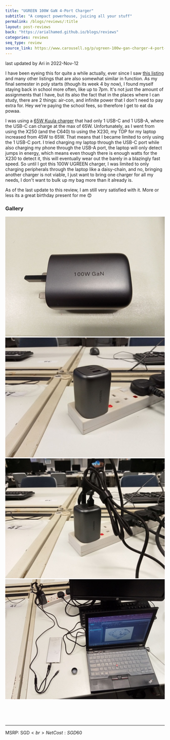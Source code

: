 ```yaml
---
title: "UGREEN 100W GaN 4-Port Charger"
subtitle: "A compact powerhouse, juicing all your stuff"
permalink: /blogs/reviews/:title
layout: post-reviews
back: "https://arialhamed.github.io/blogs/reviews"
categories: reviews
seq_type: review
source_link: https://www.carousell.sg/p/ugreen-100w-gan-charger-4-port-usb-c-multiport-charger-4-port-usb-fast-charger-power-adapter-1159350339/
---
```


<timestamp>last updated by Ari in 2022-Nov-12</timestamp>

I have been eyeing this for quite a while actually, ever since I saw <a href="{{ page.source_link }}">this listing</a> and many other listings that are also somewhat similar in function. As my final semester in poly starts (though its week 4 by now), I found myself staying back in school more often, like up to 7pm. It's not just the amount of assignments that I have, but its also the fact that in the places where I can study, there are 2 things: air-con, and infinite power that I don't need to pay extra for. Hey we're paying the school fees, so therefore I get to eat da powaa. 

I was using a [65W Kuula charger](/blogs/reviews/Kuula-65W-GaN-Charger-(UK)) that had only 1 USB-C and 1 USB-A, where the USB-C can charge at the max of 65W. Unfortunately, as I went from using the X250 (and the C640) to using the X230, my TDP for my laptop increased from 45W to 65W. That means that I became limited to only using the 1 USB-C port. I tried charging my laptop through the USB-C port while also charging my phone through the USB-A port, the laptop will only detect jumps in energy, which means even though there is enough watts for the X230 to detect it, this will eventually wear out the barely in a blazingly fast speed. So until I got this 100W UGREEN charger, I was limited to only charging peripherals through the laptop like a daisy-chain, and no, bringing another charger is not viable, I just want to bring one charger for all my needs, I don't want to bulk up my bag more than it already is.

As of the last update to this review, I am still very satisfied with it. More or less its a great birthday present for me 😍

### Gallery

<div class="container">
    <div class="row row-cols-2">
        <img src="https://raw.githubusercontent.com/arialhamed/static/main/images/blogs/reviews/UGREEN-100W-GaN-4-Port-Charger.jpeg">
        <img src="https://raw.githubusercontent.com/arialhamed/static/main/images/blogs/reviews/UGREEN-100W-GaN-4-Port-Charger-01.jpeg">
        <img src="https://raw.githubusercontent.com/arialhamed/static/main/images/blogs/reviews/UGREEN-100W-GaN-4-Port-Charger-02.jpeg">
        <img src="https://raw.githubusercontent.com/arialhamed/static/main/images/blogs/reviews/UGREEN-100W-GaN-4-Port-Charger-03.jpeg">
    </div>
</div>


<br><br><br><hr>
MSRP: SGD$<br>
Net Cost: SGD$60
